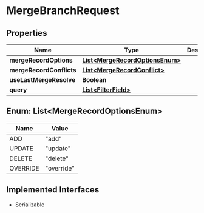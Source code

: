 

# MergeBranchRequest


## Properties

| Name | Type | Description | Notes |
|------------ | ------------- | ------------- | -------------|
|**mergeRecordOptions** | [**List&lt;MergeRecordOptionsEnum&gt;**](#List&lt;MergeRecordOptionsEnum&gt;) |  |  [optional] |
|**mergeRecordConflicts** | [**List&lt;MergeRecordConflict&gt;**](MergeRecordConflict.md) |  |  [optional] |
|**useLastMergeResolve** | **Boolean** |  |  [optional] |
|**query** | [**List&lt;FilterField&gt;**](FilterField.md) |  |  [optional] |



## Enum: List&lt;MergeRecordOptionsEnum&gt;

| Name | Value |
|---- | -----|
| ADD | &quot;add&quot; |
| UPDATE | &quot;update&quot; |
| DELETE | &quot;delete&quot; |
| OVERRIDE | &quot;override&quot; |


## Implemented Interfaces

* Serializable



